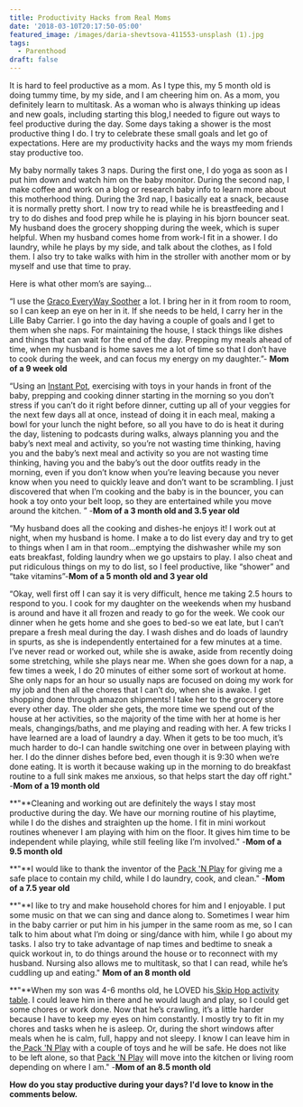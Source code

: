 ```yaml
---
title: Productivity Hacks from Real Moms
date: '2018-03-10T20:17:50-05:00'
featured_image: /images/daria-shevtsova-411553-unsplash (1).jpg
tags:
  - Parenthood
draft: false
---
```

It is hard to feel productive as a mom. As I type this, my 5 month old is doing tummy time, by my side, and I am cheering him on. As a mom, you definitely learn to multitask. As a woman who is always thinking up ideas and new goals, including starting this blog,I needed to figure out ways to feel productive during the day. Some days taking a shower is the most productive thing I do. I try to celebrate these small goals and let go of expectations.
Here are my productivity hacks and the ways my mom friends stay productive too. 

My baby normally takes 3 naps. During the first one, I do yoga as soon as I put him down and watch him on the baby monitor. During the second nap, I make coffee and work on a blog or research baby info to learn more about this motherhood thing. During the 3rd nap, I basically eat a snack, because it is normally pretty short. I now try to read while he is breastfeeding and I try to do dishes and food prep while he is playing in his bjorn bouncer seat. My husband does the grocery shopping during the week, which is super helpful. When my husband comes home from work-I fit in a shower. I do laundry, while he plays by my side, and talk about the clothes, as I fold them. I also try to take walks with him in the stroller with another mom or by myself and use that time to pray.

Here is what other mom’s are saying…

“I use the [Graco EveryWay Soother](https://www.amazon.com/gp/product/B079PCW6ZH/ref=as_li_tl?ie=UTF8&camp=1789&creative=9325&creativeASIN=B079PCW6ZH&linkCode=as2&tag=lifepoints02-20&linkId=dbb63eab87c4beaa06af07374fd500b6)
 a lot. I bring her in it from room to room, so I can keep an eye on her in it. If she needs to be held, I carry her in the Lille Baby Carrier. I go into the day having a couple of goals and I get to them when she naps. For maintaining the house, I stack things like dishes and things that can wait for the end of the day. Prepping my meals ahead of time, when my husband is home saves me a lot of time so that I don’t have to cook during the week, and can focus my energy on my daughter.”- **Mom of a 9 week old**

“Using an [Instant Pot](https://www.amazon.com/gp/product/B00FLYWNYQ/ref=as_li_tl?ie=UTF8&camp=1789&creative=9325&creativeASIN=B00FLYWNYQ&linkCode=as2&tag=lifepoints02-20&linkId=bc80601d3bffb7c4bd2864d5251a6535), exercising with toys in your hands in front of the baby, prepping and cooking dinner starting in the morning so you don’t stress if you can’t do it right before dinner, cutting up all of your veggies for the next few days all at once, instead of doing it in each meal, making a bowl for your lunch the night before, so all you have to do is heat it during the day, listening to podcasts during walks, always planning you and the baby’s next meal and activity, so you’re not wasting time thinking, having you and the baby’s next meal and activity so you are not wasting time thinking, having you and the baby’s out the door outfits ready in the morning, even if you don’t know when you’re leaving because you never know when you need to quickly leave and don’t want to be scrambling. I just discovered that when I’m cooking and the baby is in the bouncer, you can hook a toy onto your belt loop, so they are entertained while you move around the kitchen. ” -**Mom of a 3 month old and 3.5 year old**

“My husband does all the cooking and dishes-he enjoys it! I work out at night, when my husband is home. I make a to do list every day and try to get to things when I am in that room...emptying the dishwasher while my son eats breakfast, folding laundry when we go upstairs to play. I also cheat and put ridiculous things on my to do list, so I feel productive, like “shower” and “take vitamins”-**Mom of a 5 month old and 3 year old**

“Okay, well first off I can say it is very difficult, hence me taking 2.5 hours to respond to you. I cook for my daughter on the weekends when my husband is around and have it all frozen and ready to go for the week. We cook our dinner when he gets home and she goes to bed-so we eat late, but I can’t prepare a fresh meal during the day. I wash dishes and do loads of laundry in spurts, as she is independently entertained for a few minutes at a time. I’ve never read or worked out, while she is awake, aside from recently doing some stretching, while she plays near me. When she goes down for a nap, a few times a week, I do 20 minutes of either some sort of workout at home. She only naps for an hour so usually naps are focused on doing my work for my job and then all the chores that I can’t do, when she is awake. I get shopping done through amazon shipments! I take her to the grocery store every other day. The older she gets, the more time we spend out of the house at her activities, so the majority of the time with her at home is her meals, changings/baths, and me playing and reading with her. A few tricks I have learned are a load of laundry a day. When it gets to be too much, it’s much harder to do-I can handle switching one over in between playing with her. I do the dinner dishes before bed, even though it is 9:30 when we’re done eating. It is worth it because waking up in the morning to do breakfast routine to a full sink makes me anxious, so that helps start the day off right."
-**Mom of a 19 month old**

**"**Cleaning and working out are definitely the ways I stay most productive during the day. We have our morning routine of his playtime, while I do the dishes and straighten up the home. I fit in mini workout routines whenever I am playing with him on the floor. It gives him time to be independent while playing, while still feeling like I’m involved." -**Mom of a 9.5  month old**

**"**I would like to thank the inventor of the [Pack 'N Play](https://www.amazon.com/gp/product/B005UV0UDG/ref=as_li_qf_asin_il_tl?ie=UTF8&tag=lifepoints02-20&creative=9325&linkCode=as2&creativeASIN=B005UV0UDG&linkId=7c2b4d0c6f564229a1ef1842660faa15) for giving me a safe place to contain my child, while I do laundry, cook, and clean." -**Mom of a 7.5 year old**

**"**I like to try and make household chores for him and I enjoyable. I put some music on that we can sing and dance along to. Sometimes I wear him in the baby carrier or put him in his jumper in the same room as me, so I can talk to him about what I’m doing or sing/dance with him, while I go about my tasks. I also try to take advantage of nap times and bedtime to sneak a quick workout in, to do things around the house or to reconnect with my husband. Nursing also allows me to multitask, so that I can read, while he’s cuddling up and eating." **Mom of an 8 month old**

**"**When my son was 4-6 months old, he LOVED his[ Skip Hop activity table](https://www.amazon.com/gp/product/B01J94K9OY/ref=as_li_qf_asin_il_tl?ie=UTF8&tag=lifepoints02-20&creative=9325&linkCode=as2&creativeASIN=B01J94K9OY&linkId=ef43f1f38aa0032b8f8cd9cf80251db6). I could leave him in there and he would laugh and play, so I could get some chores or work done. Now that he’s crawling, it’s a little harder because I have to keep my eyes on him constantly. I mostly try to fit in my chores and tasks when he is asleep. Or, during the short windows after meals when he is calm, full, happy and not sleepy. I know I can leave him in the[ Pack 'N Play](https://www.amazon.com/gp/product/B005UV0UDG/ref=as_li_qf_asin_il_tl?ie=UTF8&tag=lifepoints02-20&creative=9325&linkCode=as2&creativeASIN=B005UV0UDG&linkId=7c2b4d0c6f564229a1ef1842660faa15) with a couple of toys and he will be safe. He does not like to be left alone, so that [Pack 'N Play](https://www.amazon.com/gp/product/B005UV0UDG/ref=as_li_qf_asin_il_tl?ie=UTF8&tag=lifepoints02-20&creative=9325&linkCode=as2&creativeASIN=B005UV0UDG&linkId=7c2b4d0c6f564229a1ef1842660faa15) will move into the kitchen or living room depending on where I am." -**Mom of an 8.5 month old**

**How do you stay productive during your days? I'd love to know in the comments below.**
